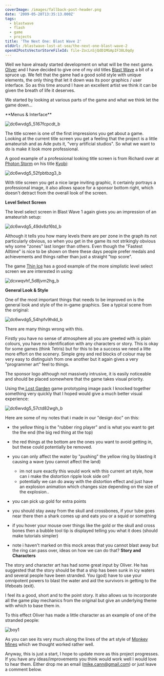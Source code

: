 ```yaml
---
coverImage: /images/fallback-post-header.png
date: '2009-05-28T13:35:13.000Z'
tags:
  - blastwave
  - flash
  - game
  - projects
title: 'The Next One: Blast Wave 2'
oldUrl: /blastwave-lost-at-sea/the-next-one-blast-wave-2
openAIPostsVectorStoreFileId: file-ZocLnSjQdD1MGApIF38L0qdy
---
```


Well we have already started development on what will be the next game. [Oliver](https://www.olip.co.uk) and I have decided to give one of my old titles [Blast Wave](https://www.artificialgames.co.uk/?p=96) a bit of a spruce up. We felt that the game had a good solid style with unique elements, the only thing that let it down was its poor graphics / user interface. So as this time around I have an excellent artist we think it can be given the breath of life it deserves.

We started by looking at various parts of the game and what we think let the game down...

<!-- more -->**Menus &amp; Interface**

![dc6wvdg5_5167fcpcdt_b](/wp-content/uploads/2009/05/dc6wvdg5_5167fcpcdt_b.png "dc6wvdg5_5167fcpcdt_b")

The title screen is one of the first impressions you get about a game. Looking at the current title screen you get a feeling that the project is a little amateurish and as Ade puts it, "very artificial studios". So what we want to do is make it look more professional.

A good example of a professional looking title screen is from Richard over at [Photon Storm](https://www.photonstorm.com/) on his title [Kyobi](https://www.photonstorm.com/archives/378/kyobi-is-now-live-on-gamejacket):

![dc6wvdg5_52fpbtbzg3_b](/wp-content/uploads/2009/05/dc6wvdg5_52fpbtbzg3_b.png "dc6wvdg5_52fpbtbzg3_b")

With title screen you get a nice large inviting graphic, it certainly portrays a professional image, it also allows space for a sponsor bottom right, which doesn't detract from the overall look of the screen.

**Level Select Screen**

The level select screen in Blast Wave 1 again gives you an impression of an amateurish setup:

![dc6wvdg5_49dv8zf6td_b](/wp-content/uploads/2009/05/dc6wvdg5_49dv8zf6td_b.png "dc6wvdg5_49dv8zf6td_b")

Although it tells you how many levels there are per zone in the graph its not particularly obvious, so when you get in the game its not strikingly obvious why some "zones" last longer than others. Even though the "Fastest Alltime" is nice to be shown on there these days people prefer medals and achievements and things rather than just a straight "top score".

The game [Thin Ice](https://www.nitrome.com/games/thinice/) has a good example of the more simplistic level select screen we are interested in using:

![dcxwqvhf_5d8jvm2hg_b](/wp-content/uploads/2009/05/dcxwqvhf_5d8jvm2hg_b.jpg "dcxwqvhf_5d8jvm2hg_b")

**General Look &amp; Style**

One of the most important things that needs to be improved on is the general look and style of the in-game graphics. See a typical scene from the original:

![dc6wvdg5_54hpfv9hdd_b](/wp-content/uploads/2009/05/dc6wvdg5_54hpfv9hdd_b.png "dc6wvdg5_54hpfv9hdd_b")

There are many things wrong with this.

Firstly you have no sense of atmosphere all you are greeted with is plain colours, you have no identification with any characters or story. This is okay for some games (think Tetris) but for this to be a success we need a litte more effort on the scenery. Simple grey and red blocks of colour may be very easy to distinguish from one another but it again gives a very "programmer art" feel to things.

The sponsor logo although not massively intrusive, it is easily noticeable and should be placed somewhere that the game takes visual priority.

Using the[ Lost Garden](https://lostgarden.com/2009/03/dancs-miraculously-flexible-game.html) game prototyping image pack I knocked together something very quickly that I hoped would give a much better visual experience:

![dc6wvdg5_57ctd82wgh_b](/wp-content/uploads/2009/05/dc6wvdg5_57ctd82wgh_b.png "dc6wvdg5_57ctd82wgh_b")

Here are some of my notes that i made in our "design doc" on this:

- the yellow thing is the "rubber ring player" and is what you want to get the the end (the big red thing at the top)
- the red things at the bottom are the ones you want to avoid getting in, but these could potentially be removed.
- you can only affect the water by "pushing" the yellow ring by blasting it causing a wave (you cannot affect the land)

  - im not sure exactly this would work with this current art style, how can i make the distortion ripple look side on?
  - potentially we can do away with the distortion effect and just have an explosion animation which changes size depending on the size of the explosion..

- you can pick up gold for extra points
- you should stay away from the skull and crossbones, if your tube goes near there then a shark comes up and eats you or a squid or something
- if you hover your mouse over things like the gold or the skull and cross bones then a bubble tool tip is displayed telling you what it does (should make tutorials simpler)
- note i haven't marked on this mock areas that you cannot blast away but the ring can pass over, ideas on how we can do that?
  **Story and Characters**

The story and character art has had some great input by Oliver. He has suggested that the story should be that a ship has been sunk in icy waters and several people have been stranded. You (god) have to use your omnipotent powers to blast the water and aid the survivors in getting to the lifeboats (exit).

I feel its a good, short and to the point story. It also allows us to incorporate all the game play mechanics from the original but give an underlying theme with which to base them in.

To this effect Oliver has made a little character as an example of one of the stranded people:

![boy1](/wp-content/uploads/2009/05/boy1.png "boy1")

As you can see its very much along the lines of the art style of [Monkey Mines](https://www.artificialgames.co.uk/?p=61) which we thought worked rather well.

Anyway, this is just a start, I hope to update more as this project progresses. If you have any ideas/improvements you think would work well I would love to hear them. Either drop me an email (mike.cann@gmail.com) or just leave a comment below.
